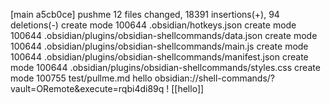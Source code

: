 [main a5cb0ce] pushme
 12 files changed, 18391 insertions(+), 94 deletions(-)
 create mode 100644 .obsidian/hotkeys.json
 create mode 100644 .obsidian/plugins/obsidian-shellcommands/data.json
 create mode 100644 .obsidian/plugins/obsidian-shellcommands/main.js
 create mode 100644 .obsidian/plugins/obsidian-shellcommands/manifest.json
 create mode 100644 .obsidian/plugins/obsidian-shellcommands/styles.css
 create mode 100755 test/pullme.md
hello
obsidian://shell-commands/?vault=ORemote&execute=rqbi4di89q
!
[[hello]]
